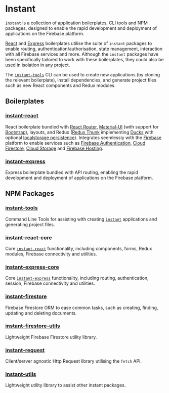 # Instant

`Instant` is a collection of application boilerplates, CLI tools and NPM packages, designed to enable the rapid development and deployment of applications on the Firebase platform.

[React](#instant-react) and [Express](#instant-express) boilerplates utilise the suite of `instant` packages to enable routing, authentication/authorisation, state management, interaction with all Firebase services and more. Although the `instant` packages have been specifically tailored to work with these boilerplates, they could also be used in isolation in any project.

The [`instant-tools`](#instant-tools) CLI can be used to create new applications (by cloning the relevant boilerplate), install dependencies, and generate project files such as new React components and Redux modules.

## Boilerplates

### [instant-react](https://github.com/cjmyles/instant-react)

React boilerplate bundled with [React Router](https://github.com/ReactTraining/react-router), [Material-UI](https://material-ui.com/) (with support for [Bootstrap](https://getbootstrap.com/)), layouts, and Redux ([Redux Thunk](https://github.com/reduxjs/redux-thunk) implementing [Ducks](https://github.com/erikras/ducks-modular-redux) with optional [localstorage persistence](https://www.npmjs.com/package/redux-localstorage)). Integrates seemlessly with the [Firebase](https://firebase.google.com/) platform to enable services such as [Firebase Authentication](https://firebase.google.com/docs/auth/), [Cloud Firestore](https://firebase.google.com/docs/firestore/), [Cloud Storage](https://firebase.google.com/docs/storage/) and [Firebase Hosting](https://firebase.google.com/docs/hosting/).

### [instant-express](https://github.com/cjmyles/instant-express)

Express boilerplate bundled with API routing, enabling the rapid development and deployment of applications on the Firebase platform.

## NPM Packages

### [instant-tools](https://www.npmjs.com/package/instant-tools)

Command Line Tools for assisting with creating [`instant`](https://github.com/cjmyles/instant) applications and generating project files.

### [instant-react-core](https://www.npmjs.com/package/instant-react-core)

Core [`instant-react`](https://github.com/cjmyles/instant-react) functionality, including components, forms, Redux modules, Firebase connectivity and utilities.

### [instant-express-core](https://www.npmjs.com/package/instant-express-core)

Core [`instant-express`](https://github.com/cjmyles/instant-express) functionality, including routing, authentication, session, Firebase connectivity and utilities.

### [instant-firestore](https://www.npmjs.com/package/instant-firestore)

Firebase Firestore ORM to ease common tasks, such as creating, finding, updating and deleting documents.

### [instant-firestore-utils](https://www.npmjs.com/package/instant-firestore-utils)

Lightweight Firebase Firestore utility library.

### [instant-request](https://www.npmjs.com/package/instant-request)

Client/server agnostic Http Request library utilising the `fetch` API.

### [instant-utils](https://www.npmjs.com/package/instant-utils)

Lightweight utility library to assist other instant packages.
